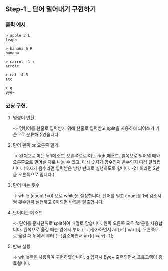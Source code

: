 ## Step-1 _ 단어 밀어내기 구현하기

### 출력 예시
```
> apple 3 L 
leapp

> banana 6 R
banana

> carrot -1 r
arrotc

> cat -4 R
atc

> q
Bye~
```

### 코딩 구현.
 1. 명령어 변환. 
    
    -> 명령어를 한줄로 입력받기 위해 한줄로 입력받고 split을 사용하여 띄어쓰기 기준으로 분류해주었습니다.
 2. 단어 왼쪽 or 오른쪽 밀기.
    
    -> 왼쪽으로 미는 left메소드, 오른쪽으로 미는 right메소드. 
    왼쪽으로 밀어낼 때와 오른쪽으로 밀어낼 때로 나눌 수 있고, 다시 숫자가 양수인지 음수인지 따라 달라집니다.
    (숫자가 음수라면 입력받은 방향 반대로 실행하도록 합니다. -2 l 이라면 2만큼 오른쪽으로 밉니다.)
 3. 단어 미는 횟수
    
    -> while (count !=0) 으로 while문 설정합니다. 단어를 밀고 count를 1씩 감소시켜 횟수만큼 실행하고 0이되면
    반복문 탈출합니다.
 4. 단어미는 메소드
    
    -> 단어를 문자단위로 split하여 배열로 담습니다. 
    왼쪽 오른쪽 모두 for문을 사용합니다.
    왼쪽으로 옯길 때는 앞에서 부터 (++)증가하면서 arr[i-1] =arr[i];
    오른쪽으로 옮길 때 뒤에서 부터 (--)감소하면서 arr[i] =arr[i-1];
 5. 반복 실행.
    
    -> while문을 사용하여 구현하였습니다. q 입력시 Bye~ 출력되면서 프로그램이 종료됩니다.
    